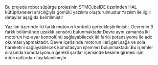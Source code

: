 Bu projede robot süpürge projesinin STMCubeIDE üzerinden HAL kütüphaneleri aracılığıyla gömülü yazılımı oluşturulmuştur.Yazılım ile ilgili detaylar aşağıda belirtilmiştir

Yazılım üzerinde iki farklı motorun kontrolü gerçekleştirilmiştir. Devrenin 3 farklı bölümünde uzaklık sensörü bulunmaktadır.Devre aynı zamanda iki motorun hız-ayar kontrolünü sağlayabilecek iki farklı potansiyome ile adc okuması yapmaktadır. Devre içerisinde motorun ileri,geri,sağa ve sola hareketini sağlayabilecek komütasyon işlemleri bulunmaktadır.Bu işlemler sırasında komütasyonun gerekli şartlar içerisinde kesime girmesi için ınterruptlardan faydalanılmıştır.
